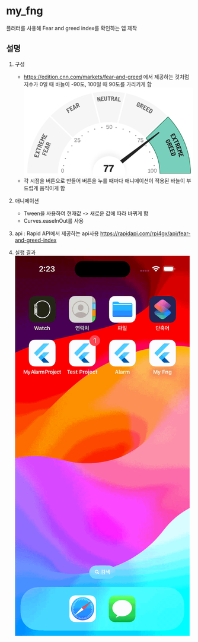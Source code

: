 # my_fng
플러터를 사용해 Fear and greed index를 확인하는 앱 제작

## 설명

1. 구성 
   - https://edition.cnn.com/markets/fear-and-greed 에서 제공하는 것처럼 지수가 0일 때 바늘이 -90도, 100일 때 90도를 가리키게 함
  ![cnnfnb](./readme/cnnfnb.png)
   - 각 시점을 버튼으로 만들어 버튼을 누를 때마다 애니메이션이 적용된 바늘이 부드럽게 움직이게 함

2. 애니메이션
   - Tween을 사용하여 현재값 -> 새로운 값에 따라 바뀌게 함
   - Curves.easeInOut를 사용

3. api : Rapid API에서 제공하는 api사용
        https://rapidapi.com/rpi4gx/api/fear-and-greed-index

4. 실행 결과</br>
   ![myfnb](./readme/my_fnb2.gif)</br>